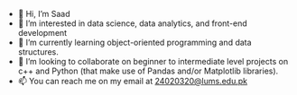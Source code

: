 - 👋 Hi, I’m Saad
- 👀 I’m interested in data science, data analytics, and front-end development  
- 🌱 I’m currently learning object-oriented programming and data structures.
- 💞️ I’m looking to collaborate on beginner to intermediate level projects on c++ and Python (that make use of Pandas and/or Matplotlib libraries).
- 📫 You can reach me on my email at 24020320@lums.edu.pk

<!---
saad-hasan-28/saad-hasan-28 is a ✨ special ✨ repository because its `README.md` (this file) appears on your GitHub profile.
You can click the Preview link to take a look at your changes.
--->
